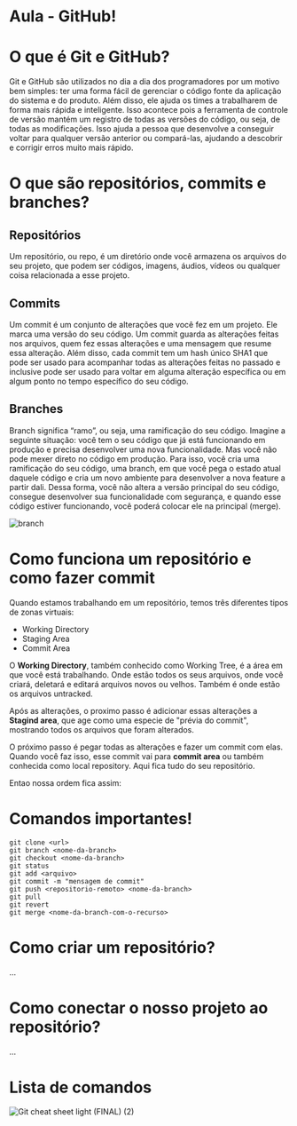 # Aula - GitHub!

# O que é Git e GitHub?
  Git e GitHub são utilizados no dia a dia dos programadores por um motivo bem simples: ter uma forma fácil de gerenciar o código fonte da aplicação do sistema e do produto.
  Além disso, ele ajuda os times a trabalharem de forma mais rápida e inteligente. Isso acontece pois a ferramenta de controle de versão mantém um registro de todas as versões do código, ou seja, de todas as modificações. Isso ajuda a pessoa que desenvolve a conseguir voltar para qualquer versão anterior ou compará-las, ajudando a descobrir e corrigir erros muito mais rápido.

# O que são repositórios, commits e branches?

## Repositórios

  Um repositório, ou repo, é um diretório onde você armazena os arquivos do seu projeto, que podem ser códigos, imagens, áudios, vídeos ou qualquer coisa relacionada a esse projeto.
  
## Commits

  Um commit é um conjunto de alterações que você fez em um projeto. Ele marca uma versão do seu código. Um commit guarda as alterações feitas nos arquivos, quem fez essas alterações e uma mensagem que resume essa alteração.
  Além disso, cada commit tem um hash único SHA1 que pode ser usado para acompanhar todas as alterações feitas no passado e inclusive pode ser usado para voltar em alguma alteração específica ou em algum ponto no tempo específico do seu código.
  
## Branches

  Branch significa “ramo”, ou seja, uma ramificação do seu código. Imagine a seguinte situação: você tem o seu código que já está funcionando em produção e precisa desenvolver uma nova funcionalidade. Mas você não pode mexer direto no código em produção.
  Para isso, você cria uma ramificação do seu código, uma branch, em que você pega o estado atual daquele código e cria um novo ambiente para desenvolver a nova feature a partir dali.
  Dessa forma, você não altera a versão principal do seu código, consegue desenvolver sua funcionalidade com segurança, e quando esse código estiver funcionando, você poderá colocar ele na principal (merge).
  
 ![branch](https://github.com/cwtshh/aula-github/assets/101185927/9f7c746c-9720-4a15-9376-b12eb10fcee3)


# Como funciona um repositório e como fazer commit
  Quando estamos trabalhando em um repositório, temos três diferentes tipos de zonas virtuais:
  
   * Working Directory
   * Staging Area
   * Commit Area

  O **Working Directory**, também conhecido como Working Tree, é a área em que você está trabalhando. Onde estão todos os seus arquivos, onde você criará, deletará e editará arquivos novos ou velhos. Também é onde estão os arquivos untracked.
  
  Após as alterações, o proximo passo é adicionar essas alterações a **Stagind area**, que age como uma especie de "prévia do commit", mostrando todos os arquivos que foram alterados.
  
  O próximo passo é pegar todas as alterações e fazer um commit com elas. Quando você faz isso, esse commit vai para **commit area** ou também conhecida como local repository. Aqui fica tudo do seu repositório.
  
  Entao nossa ordem fica assim:
   

# Comandos importantes!

``` 
git clone <url>
git branch <nome-da-branch>
git checkout <nome-da-branch>
git status 
git add <arquivo> 
git commit -m "mensagem de commit" 
git push <repositorio-remoto> <nome-da-branch> 
git pull
git revert
git merge <nome-da-branch-com-o-recurso> 
```

# Como criar um repositório?

...

# Como conectar o nosso projeto ao repositório?

...

# Lista de comandos
![Git cheat sheet light (FINAL) (2)](https://github.com/cwtshh/aula-github/assets/101185927/1337d23b-caa9-4222-b7ab-216902e51c7c)
    
